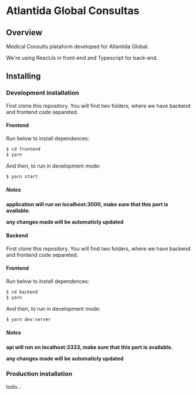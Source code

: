 # Atlantida Global Consultas

## Overview

Medical Consults plataform developed for Atlantida Global.

We're using ReactJs in front-end and Typescript for back-end.

## Installing

### Development installation

First clone this repository. You will find two folders, where we have backend and frontend code separeted.

#### Frontend

Run below to install dependences:
```bash
$ cd frontend
$ yarn
```
And then, to run in development mode:
```bash
$ yarn start
```

##### Notes

**application will run on localhost:3000, make sure that this port is available.**

**any changes made will be automaticly updated**

#### Backend

First clone this repository. You will find two folders, where we have backend and frontend code separeted.

#### Frontend

Run below to install dependences:
```bash
$ cd backend
$ yarn
```
And then, to run in development mode:
```bash
$ yarn dev:server
```

##### Notes

**api will run on localhost:3333, make sure that this port is available.**

**any changes made will be automaticly updated**

### Production installation
todo...
